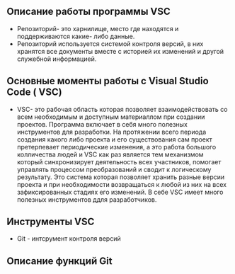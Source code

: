 ##  Описание работы программы VSC
  * Репозиторий- это харнилище, место где находятся и поддерживаются какие- либо данные.
  * Репозиторий используется системой контроля версий, в  них хранятся все документы вместе с историей  их изменений и другой служебной информацией.
   ## Основные моменты работы с Visual Studio Code ( VSC)
   * VSC- это рабочая область которая позволяет взаимодействовать со всем необходимым и доступным материаллом при создании проектов. Программа включает в себя много полезных инструментов для разработки.
   На протяжении всего периода создания какого либо проекта  и его существования сам проект претерпевает периодические изменения, а это работа большого колличества людей и VSC как раз является тем механизмом который синхронизирует деятельность всех участников, помогает управлять процессом преобразований и сводит к логическому результату.
   Это система которая позволяет хранить разные версии проекта и при необходимости возвращаться к любой из них на всех зафиксированных стадиях его изменений.
   В себе VSC имеет много полезных инструментов ддля разработчиков. 
   ## Инструменты VSC
* Git - интсрумент контроля версий 

## Описание функций Git 